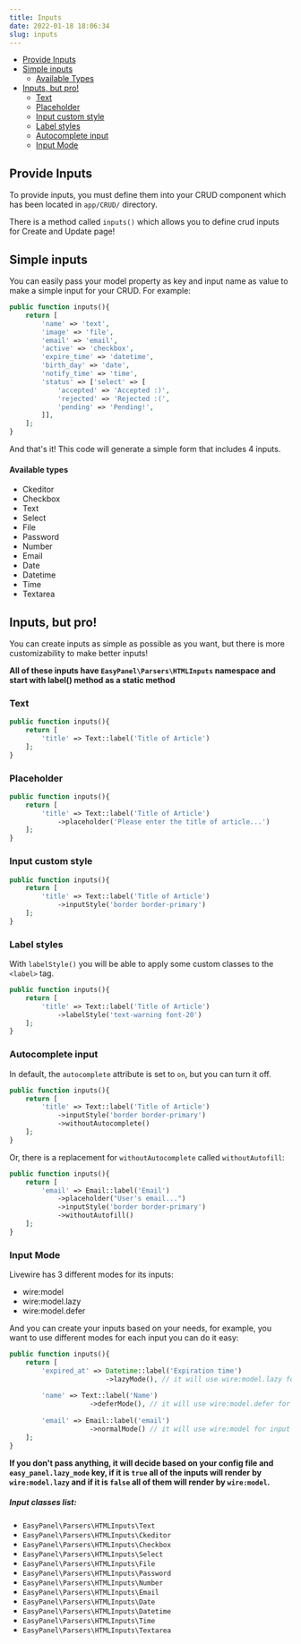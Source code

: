 ```yaml
---
title: Inputs
date: 2022-01-18 18:06:34
slug: inputs
---
```

- [Provide Inputs](#provide-inputs)
- [Simple inputs](#provide-inputs)
  - [Available Types](#available-types)
- [Inputs, but pro!](#inputs-but-pro)
  - [Text](#text)
  - [Placeholder](#placeholder)
  - [Input custom style](#input-custom-style)
  - [Label styles](#label-styles)
  - [Autocomplete input](#autocomplete-input)
  - [Input Mode](#input-mode)

## Provide Inputs

To provide inputs, you must define them into your CRUD component which has been located in `app/CRUD/` directory.

There is a method called `inputs()` which allows you to define crud inputs for Create and Update page!

## Simple inputs

You can easily pass your model property as key and input name as value to make a simple input for your CRUD.
For example:

```php
public function inputs(){
    return [
        'name' => 'text',
        'image' => 'file',
        'email' => 'email',
        'active' => 'checkbox',
        'expire_time' => 'datetime',
        'birth_day' => 'date',
        'notify_time' => 'time',
        'status' => ['select' => [
            'accepted' => 'Accepted :)',
            'rejected' => 'Rejected :(',
            'pending' => 'Pending!',
        ]],
    ];
}

```

And that's it! This code will generate a simple form that includes 4 inputs.

#### Available types

- Ckeditor
- Checkbox
- Text
- Select
- File
- Password
- Number
- Email
- Date
- Datetime
- Time
- Textarea


## Inputs, but pro!
You can create inputs as simple as possible as you want, but there is more customizability to make better inputs!

**All of these inputs have `EasyPanel\Parsers\HTMLInputs` namespace and start with label() method as a static method**

### Text

```php
public function inputs(){
    return [
        'title' => Text::label('Title of Article')
    ];
} 
```

### Placeholder

```php
public function inputs(){
    return [
        'title' => Text::label('Title of Article')
            ->placeholder('Please enter the title of article...')
    ];
}
```
### Input custom style

```php
public function inputs(){
    return [
        'title' => Text::label('Title of Article')
            ->inputStyle('border border-primary')
    ];
} 
```

### Label styles

With `labelStyle()` you will be able to apply some custom classes to the `<label>` tag.

```php
public function inputs(){
    return [
        'title' => Text::label('Title of Article')
            ->labelStyle('text-warning font-20')
    ];
} 
```

### Autocomplete input

In default, the `autocomplete` attribute is set to `on`, but you can turn it off.

```php
public function inputs(){
    return [
        'title' => Text::label('Title of Article')
            ->inputStyle('border border-primary')
            ->withoutAutocomplete()
    ];
} 
```

Or, there is a replacement for `withoutAutocomplete` called `withoutAutofill`:

```php
public function inputs(){
    return [
        'email' => Email::label('Email')
            ->placeholder("User's email...")
            ->inputStyle('border border-primary')
            ->withoutAutofill()
    ];
} 
```

### Input Mode

Livewire has 3 different modes for its inputs:

- wire:model
- wire:model.lazy
- wire:model.defer

And you can create your inputs based on your needs, for example, you want to use different modes for each input you can do it easy:

```php
public function inputs(){
    return [
        'expired_at' => Datetime::label('Expiration time')
                        ->lazyMode(), // it will use wire:model.lazy for input
        
        'name' => Text::label('Name')
                    ->deferMode(), // it will use wire:model.defer for input
                    
        'email' => Email::label('email')
                    ->normalMode() // it will use wire:model for input
    ];
} 
```

**If you don't pass anything, it will decide based on your config file and `easy_panel.lazy_mode` key, if it is `true` all of the inputs will render by `wire:model.lazy` and if it is `false` all of them will render by `wire:model`.**

##### Input classes list:
- `EasyPanel\Parsers\HTMLInputs\Text`
- `EasyPanel\Parsers\HTMLInputs\Ckeditor`
- `EasyPanel\Parsers\HTMLInputs\Checkbox`
- `EasyPanel\Parsers\HTMLInputs\Select`
- `EasyPanel\Parsers\HTMLInputs\File`
- `EasyPanel\Parsers\HTMLInputs\Password`
- `EasyPanel\Parsers\HTMLInputs\Number`
- `EasyPanel\Parsers\HTMLInputs\Email`
- `EasyPanel\Parsers\HTMLInputs\Date`
- `EasyPanel\Parsers\HTMLInputs\Datetime`
- `EasyPanel\Parsers\HTMLInputs\Time`
- `EasyPanel\Parsers\HTMLInputs\Textarea`
